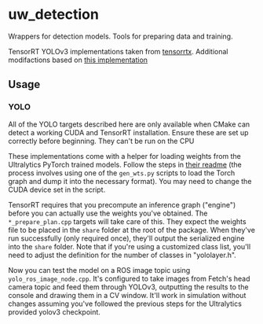 # uw_detection

Wrappers for detection models. Tools for preparing data and training.

TensorRT YOLOv3 implementations taken from [tensorrtx](https://github.com/wang-xinyu/tensorrtx). Additional modifactions based on [this implementation](https://github.com/jkjung-avt/tensorrt_demos/blob/master/plugins/yolo_layer.cu#L39)

## Usage

### YOLO

All of the YOLO targets described here are only available when CMake can detect a working CUDA and TensorRT installation. Ensure these are set up correctly before beginning. They can't be run on the CPU

These implementations come with a helper for loading weights from the Ultralytics PyTorch trained models. Follow the steps in [their readme](https://github.com/wang-xinyu/tensorrtx/blob/master/yolov3/README.md) (the process involves using one of the `gen_wts.py` scripts to load the Torch graph and dump it into the necessary format). You may need to change the CUDA device set in the script.

TensorRT requires that you precompute an inference graph ("engine") before you can actually use the weights you've obtained. The `*_prepare_plan.cpp` targets will take care of this. They expect the weights file to be placed in the `share` folder at the root of the package. When they've run successfully (only required once), they'll output the serialized engine into the `share` folder. Note that if you're using a customized class list, you'll need to adjust the definition for the number of classes in "yololayer.h".

Now you can test the model on a ROS image topic using `yolo_ros_image_node.cpp`. It's configured to take images from Fetch's head camera topic and feed them through YOLOv3, outputting the results to the console and drawing them in a CV window. It'll work in simulation without changes assuming you've followed the previous steps for the Ultralytics provided yolov3 checkpoint. 